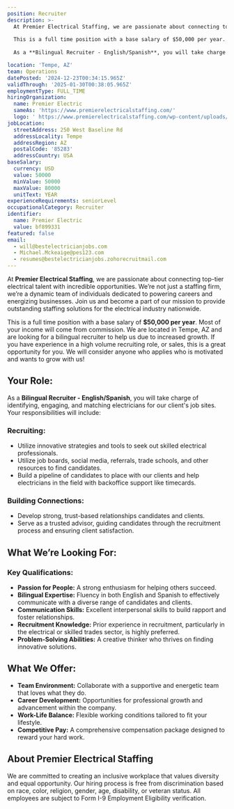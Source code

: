 ```yaml
---
position: Recruiter
description: >-
  At Premier Electrical Staffing, we are passionate about connecting top-tier electrical talent with incredible opportunities. We’re not just a staffing firm, we’re a dynamic team of individuals dedicated to powering careers and energizing businesses. Join us and become a part of our mission to provide outstanding staffing solutions for the electrical industry nationwide.
  
  This is a full time position with a base salary of $50,000 per year. Most of your income will come from commission. If you have experience in a high volume recruiting role, or sales, this is a great opportunity for you.
  
  As a **Bilingual Recruiter - English/Spanish**, you will take charge of identifying, engaging, and matching exceptional candidates with exciting roles. Your responsibilities will include:

location: 'Tempe, AZ'
team: Operations
datePosted: '2024-12-23T00:34:15.965Z'
validThrough: '2025-01-30T00:38:05.965Z'
employmentType: FULL_TIME
hiringOrganization:
  name: Premier Electric
  sameAs: 'https://www.premierelectricalstaffing.com/'
  logo: ' https://www.premierelectricalstaffing.com/wp-content/uploads/2020/05/Premier-Electrical-Staffing-logo.png'
jobLocation:
  streetAddress: 250 West Baseline Rd
  addressLocality: Tempe
  addressRegion: AZ
  postalCode: '85283'
  addressCountry: USA
baseSalary:
  currency: USD
  value: 50000
  minValue: 50000
  maxValue: 80000
  unitText: YEAR
experienceRequirements: seniorLevel
occupationalCategory: Recruiter
identifier:
  name: Premier Electric
  value: bf899331
featured: false
email:
  - will@bestelectricianjobs.com
  - Michael.Mckeaige@pes123.com
  - resumes@bestelectricianjobs.zohorecruitmail.com
---
```


At **Premier Electrical Staffing**, we are passionate about connecting top-tier electrical talent with incredible opportunities. We’re not just a staffing firm, we’re a dynamic team of individuals dedicated to powering careers and energizing businesses. Join us and become a part of our mission to provide outstanding staffing solutions for the electrical industry nationwide.

This is a full time position with a base salary of **$50,000 per year**. Most of your income will come from commission. We are located in Tempe, AZ and are looking for a bilingual recruiter to help us due to increased growth. If you have experience in a high volume recruiting role, or sales, this is a great opportunity for you. We will consider anyone who applies who is motivated and wants to grow with us!

## **Your Role:**
As a **Bilingual Recruiter - English/Spanish**, you will take charge of identifying, engaging, and matching electricians for our client's job sites. Your responsibilities will include:

### **Recruiting:**
- Utilize innovative strategies and tools to seek out skilled electrical professionals.
- Utilize job boards, social media, referrals, trade schools, and other resources to find candidates.
- Build a pipeline of candidates to place with our clients and help electricians in the field with backoffice support like timecards.

### **Building Connections:**
- Develop strong, trust-based relationships candidates and clients.
- Serve as a trusted advisor, guiding candidates through the recruitment process and ensuring client satisfaction.

## **What We’re Looking For:**

### **Key Qualifications:**
- **Passion for People:** A strong enthusiasm for helping others succeed.
- **Bilingual Expertise:** Fluency in both English and Spanish to effectively communicate with a diverse range of candidates and clients.
- **Communication Skills:** Excellent interpersonal skills to build rapport and foster relationships.
- **Recruitment Knowledge:** Prior experience in recruitment, particularly in the electrical or skilled trades sector, is highly preferred.
- **Problem-Solving Abilities:** A creative thinker who thrives on finding innovative solutions.

## **What We Offer:**

- **Team Environment:** Collaborate with a supportive and energetic team that loves what they do.
- **Career Development:** Opportunities for professional growth and advancement within the company.
- **Work-Life Balance:** Flexible working conditions tailored to fit your lifestyle.
- **Competitive Pay:** A comprehensive compensation package designed to reward your hard work.

## **About Premier Electrical Staffing**
We are committed to creating an inclusive workplace that values diversity and equal opportunity. Our hiring process is free from discrimination based on race, color, religion, gender, age, disability, or veteran status. All employees are subject to Form I-9 Employment Eligibility verification.

